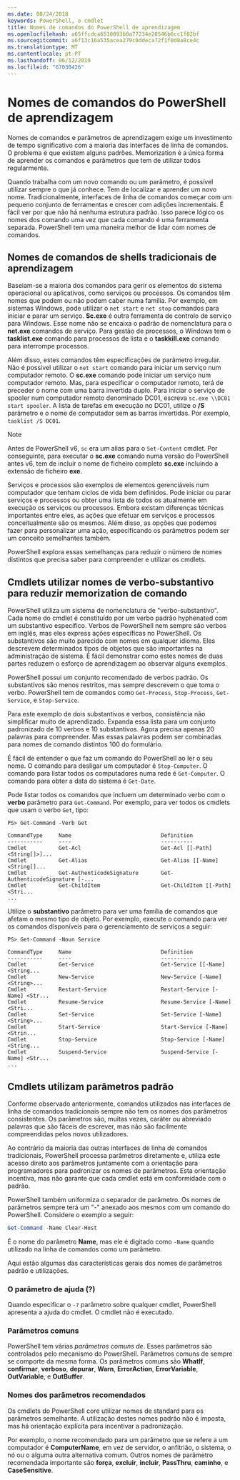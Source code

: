 ```yaml
---
ms.date: 08/24/2018
keywords: PowerShell, o cmdlet
title: Nomes de comandos do PowerShell de aprendizagem
ms.openlocfilehash: a65ffcdca6510093b0a77234e20546b6cc1f02bf
ms.sourcegitcommit: a6f13c16a535acea279c0ddeca72f1f0d8a8ce4c
ms.translationtype: MT
ms.contentlocale: pt-PT
ms.lasthandoff: 06/12/2019
ms.locfileid: "67030426"
---
```

# <a name="learning-powershell-command-names"></a>Nomes de comandos do PowerShell de aprendizagem

Nomes de comandos e parâmetros de aprendizagem exige um investimento de tempo significativo com a maioria das interfaces de linha de comandos. O problema é que existem alguns padrões. Memorization é a única forma de aprender os comandos e parâmetros que tem de utilizar todos regularmente.

Quando trabalha com um novo comando ou um parâmetro, é possível utilizar sempre o que já conhece. Tem de localizar e aprender um novo nome. Tradicionalmente, interfaces de linha de comandos começar com um pequeno conjunto de ferramentas e crescer com adições incrementais. É fácil ver por que não há nenhuma estrutura padrão.
Isso parece lógico os nomes dos comando uma vez que cada comando é uma ferramenta separada. PowerShell tem uma maneira melhor de lidar com nomes de comandos.

## <a name="learning-command-names-in-traditional-shells"></a>Nomes de comandos de shells tradicionais de aprendizagem

Baseiam-se a maioria dos comandos para gerir os elementos do sistema operacional ou aplicativos, como serviços ou processos. Os comandos têm nomes que podem ou não podem caber numa família. Por exemplo, em sistemas Windows, pode utilizar o `net start` e `net stop` comandos para iniciar e parar um serviço. **Sc.exe** é outra ferramenta de controlo de serviço para Windows. Esse nome não se encaixa o padrão de nomenclatura para o **net.exe** comandos de serviço. Para gestão de processos, o Windows tem o **tasklist.exe** comando para processos de lista e o **taskkill.exe** comando para interrompe processos.

Além disso, estes comandos têm especificações de parâmetro irregular. Não é possível utilizar o `net start` comando para iniciar um serviço num computador remoto. O **sc.exe** comando pode iniciar um serviço num computador remoto. Mas, para especificar o computador remoto, terá de preceder o nome com uma barra invertida duplo. Para iniciar o serviço de spooler num computador remoto denominado DC01, escreva `sc.exe \\DC01 start spooler`.
A lista de tarefas em execução no DC01, utilize o **/S** parâmetro e o nome de computador sem as barras invertidas. Por exemplo, `tasklist /S DC01`.

> [!NOTE]
> Antes de PowerShell v6, `sc` era um alias para o `Set-Content` cmdlet. Por conseguinte, para executar o **sc.exe** comando numa versão do PowerShell antes v6, tem de incluir o nome de ficheiro completo **sc.exe** incluindo a extensão de ficheiro **exe**.

Serviços e processos são exemplos de elementos gerenciáveis num computador que tenham ciclos de vida bem definidos. Pode iniciar ou parar serviços e processos ou obter uma lista de todos os atualmente em execução os serviços ou processos. Embora existam diferenças técnicas importantes entre eles, as ações que efetuar em serviços e processos conceitualmente são os mesmos. Além disso, as opções que podemos fazer para personalizar uma ação, especificando os parâmetros podem ser um conceito semelhantes também.

PowerShell explora essas semelhanças para reduzir o número de nomes distintos que precisa saber para compreender e utilizar os cmdlets.

## <a name="cmdlets-use-verb-noun-names-to-reduce-command-memorization"></a>Cmdlets utilizar nomes de verbo-substantivo para reduzir memorization de comando

PowerShell utiliza um sistema de nomenclatura de "verbo-substantivo". Cada nome do cmdlet é constituído por um verbo padrão hyphenated com um substantivo específico. Verbos de PowerShell nem sempre são verbos em inglês, mas eles express ações específicas no PowerShell. Os substantivos são muito parecido com nomes em qualquer idioma. Eles descrevem determinados tipos de objetos que são importantes na administração de sistema. É fácil demonstrar como estes nomes de duas partes reduzem o esforço de aprendizagem ao observar alguns exemplos.

PowerShell possui um conjunto recomendado de verbos padrão. Os substantivos são menos restritos, mas sempre descrevem o que toma o verbo. PowerShell tem de comandos como `Get-Process`, `Stop-Process`, `Get-Service`, e `Stop-Service`.

Para este exemplo de dois substantivos e verbos, consistência não simplificar muito de aprendizado. Expanda essa lista para um conjunto padronizado de 10 verbos e 10 substantivos. Agora precisa apenas 20 palavras para compreender.
Mas essas palavras podem ser combinadas para nomes de comando distintos 100 do formulário.

É fácil de entender o que faz um comando do PowerShell ao ler o seu nome. O comando para desligar um computador é `Stop-Computer`. O comando para listar todos os computadores numa rede é `Get-Computer`. O comando para obter a data do sistema é `Get-Date`.

Pode listar todos os comandos que incluem um determinado verbo com o **verbo** parâmetro para `Get-Command`. Por exemplo, para ver todos os cmdlets que usam o verbo `Get`, tipo:

```
PS> Get-Command -Verb Get

CommandType     Name                            Definition
-----------     ----                            ----------
Cmdlet          Get-Acl                         Get-Acl [[-Path] <String[]>]...
Cmdlet          Get-Alias                       Get-Alias [[-Name] <String[]...
Cmdlet          Get-AuthenticodeSignature       Get-AuthenticodeSignature [-...
Cmdlet          Get-ChildItem                   Get-ChildItem [[-Path] <Stri...
...
```

Utilize o **substantivo** parâmetro para ver uma família de comandos que afetam o mesmo tipo de objeto. Por exemplo, execute o comando para ver os comandos disponíveis para o gerenciamento de serviços a seguir:

```
PS> Get-Command -Noun Service

CommandType     Name                            Definition
-----------     ----                            ----------
Cmdlet          Get-Service                     Get-Service [[-Name] <String...
Cmdlet          New-Service                     New-Service [-Name] <String>...
Cmdlet          Restart-Service                 Restart-Service [-Name] <Str...
Cmdlet          Resume-Service                  Resume-Service [-Name] <Stri...
Cmdlet          Set-Service                     Set-Service [-Name] <String>...
Cmdlet          Start-Service                   Start-Service [-Name] <Strin...
Cmdlet          Stop-Service                    Stop-Service [-Name] <String...
Cmdlet          Suspend-Service                 Suspend-Service [-Name] <Str...
...
```

## <a name="cmdlets-use-standard-parameters"></a>Cmdlets utilizam parâmetros padrão

Conforme observado anteriormente, comandos utilizados nas interfaces de linha de comandos tradicionais sempre não tem os nomes dos parâmetros consistentes. Os parâmetros são, muitas vezes, caráter ou abreviado palavras que são fáceis de escrever, mas não são facilmente compreendidas pelos novos utilizadores.

Ao contrário da maioria das outras interfaces de linha de comandos tradicionais, PowerShell processa parâmetros diretamente e, utiliza este acesso direto aos parâmetros juntamente com a orientação para programadores para padronizar os nomes de parâmetros. Esta orientação incentiva, mas não garante que cada cmdlet está em conformidade com o padrão.

PowerShell também uniformiza o separador de parâmetro. Os nomes de parâmetros sempre terá um "-" anexado aos mesmos com um comando do PowerShell. Considere o exemplo a seguir:

```powershell
Get-Command -Name Clear-Host
```

É o nome do parâmetro **Name**, mas ele é digitado como `-Name` quando utilizado na linha de comandos como um parâmetro.

Aqui estão algumas das características gerais dos nomes de parâmetros padrão e utilizações.

### <a name="the-help-parameter-"></a>O parâmetro de ajuda (?)

Quando especificar o `-?` parâmetro sobre qualquer cmdlet, PowerShell apresenta a ajuda do cmdlet.
O cmdlet não é executado.

### <a name="common-parameters"></a>Parâmetros comuns

PowerShell tem várias *parâmetros comuns de*. Esses parâmetros são controlados pelo mecanismo do PowerShell. Parâmetros comuns de sempre se comporte da mesma forma. Os parâmetros comuns são **WhatIf**, **confirmar**, **verboso**, **depurar**, **Warn**, **ErrorAction**, **ErrorVariable**, **OutVariable**, e **OutBuffer**.

### <a name="recommended-parameter-names"></a>Nomes dos parâmetros recomendados

Os cmdlets do PowerShell core utilizar nomes de standard para os parâmetros semelhante. A utilização destes nomes padrão não é imposta, mas há orientação explícita para incentivar a padronização.

Por exemplo, o nome recomendado para um parâmetro que se refere a um computador é **ComputerName**, em vez de servidor, o anfitrião, o sistema, o nó ou o alguma outra alternativa comum. Outros nomes de parâmetro recomendada importante são **força**, **excluir**, **incluir**, **PassThru**, **caminho**, e **CaseSensitive**.
